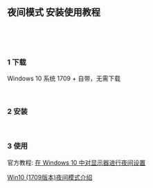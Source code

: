 ## 夜间模式 安装使用教程  

​    

​    

### 1 下载  

Windows 10 系统 1709 + 自带，无需下载  

​            

### 2 安装    



​    

### 3 使用  

官方教程: [在 Windows 10 中对显示器进行夜间设置](<https://support.microsoft.com/zh-cn/help/4027563/windows-10-set-your-display-for-night-time> "<https://support.microsoft.com/zh-cn/help/4027563/windows-10-set-your-display-for-night-time>")  

[Win10 (1709版本)夜间模式介绍](<https://cn.answers.acer.com/app/answers/detail/a_id/54970/~/win10-%281709%E7%89%88%E6%9C%AC%29%E5%A4%9C%E9%97%B4%E6%A8%A1%E5%BC%8F%E4%BB%8B%E7%BB%8D> "<https://cn.answers.acer.com/app/answers/detail/a_id/54970/~/win10-%281709%E7%89%88%E6%9C%AC%29%E5%A4%9C%E9%97%B4%E6%A8%A1%E5%BC%8F%E4%BB%8B%E7%BB%8D>")  















